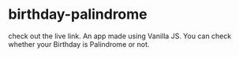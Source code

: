 # birthday-palindrome
check out the live link. 
An app made using Vanilla JS. You can check whether your Birthday is Palindrome or not.
